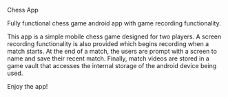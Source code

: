 Chess App

Fully functional chess game android app with game recording functionality.

This app is a simple mobile chess game designed for two players. A screen recording functionality is also provided which begins recording when a match starts.
At the end of a match, the users are prompt with a screen to name and save their recent match. Finally, match videos are stored in a game vault that accesses
the internal storage of the android device being used.

Enjoy the app!
